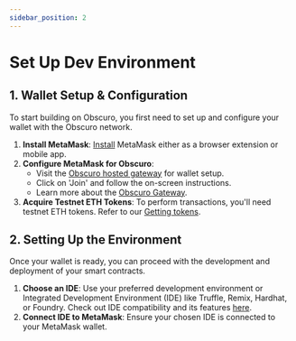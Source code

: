 ```yaml
---
sidebar_position: 2
---
```

# Set Up Dev Environment

## 1. Wallet Setup & Configuration

To start building on Obscuro, you first need to set up and configure your wallet with the Obscuro network.

1. **Install MetaMask**: [Install](https://metamask.io/download/) MetaMask either as a browser extension or mobile app.
2. **Configure MetaMask for Obscuro**:
   - Visit the [Obscuro hosted gateway](https://testnet.obscu.ro/) for wallet setup.
   - Click on 'Join' and follow the on-screen instructions.
   - Learn more about the [Obscuro Gateway](/docs/tools-infrastructure/hosted-gateway).
3. **Acquire Testnet ETH Tokens**: To perform transactions, you'll need testnet ETH tokens. Refer to our [Getting tokens](/docs/getting-started/for-users/get-tokens).

## 2. Setting Up the Environment

Once your wallet is ready, you can proceed with the development and deployment of your smart contracts.

1. **Choose an IDE**: Use your preferred development environment or Integrated Development Environment (IDE) like Truffle, Remix, Hardhat, or Foundry. Check out IDE compatibility and its features [here](/docs/tools-infrastructure/compatible-tools).
2. **Connect IDE to MetaMask**: Ensure your chosen IDE is connected to your MetaMask wallet.